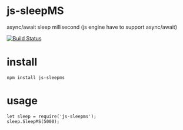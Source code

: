 # js-sleepMS
async/await sleep millisecond (js engine have to support async/await)

[![Build Status](https://travis-ci.org/bill0119/js-sleepMS.svg?branch=master)](https://travis-ci.org/bill0119/js-sleepMS)


# install
```
npm install js-sleepms
```

# usage
```
let sleep = require('js-sleepms');
sleep.SleepMS(5000);
```
